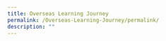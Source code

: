 ```yaml
---
title: Overseas Learning Journey
permalink: /Overseas-Learning-Journey/permalink/
description: ""
---
```

